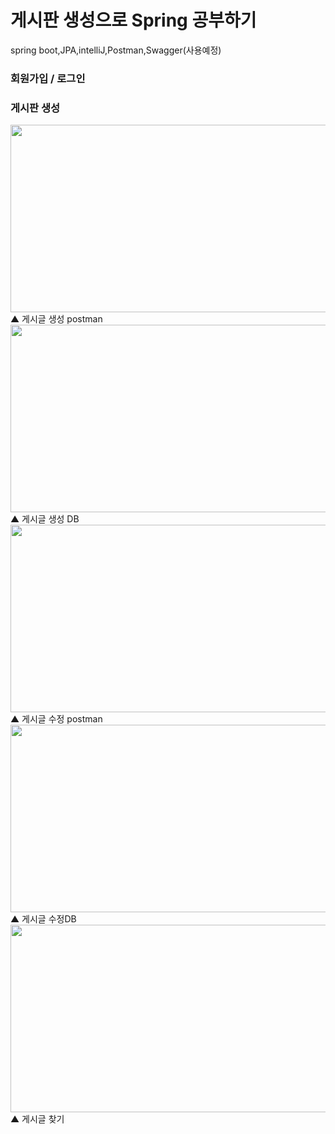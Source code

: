 # 게시판 생성으로 Spring 공부하기
spring boot,JPA,intelliJ,Postman,Swagger(사용예정)


### 회원가입 / 로그인

### 게시판 생성

<img src="https://user-images.githubusercontent.com/79000160/225511045-6079da52-8e8c-45f2-b020-1611f017531d.png"  width="600" height="300">
▲ 게시글 생성 postman
<img src="https://user-images.githubusercontent.com/79000160/225511051-9b0352db-73a9-4984-99a0-119f3455aa42.png"  width="600" height="300">
▲ 게시글 생성 DB
<img src="https://user-images.githubusercontent.com/79000160/225511053-e93db797-cc88-42c6-bd14-d313da68b70b.png"  width="600" height="300">
▲ 게시글 수정 postman
<img src="https://user-images.githubusercontent.com/79000160/225511058-5bd658c7-26b5-4def-b07f-d8440c1d2b5c.png"  width="600" height="300">
▲ 게시글 수정DB
<img src="https://user-images.githubusercontent.com/79000160/225511059-2fe8839a-2de4-420d-bc7b-1643848fc26b.png"  width="600" height="300">
▲ 게시글 찾기
